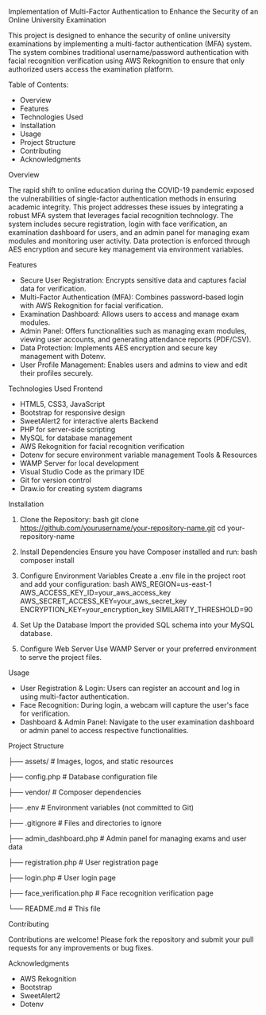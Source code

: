 Implementation of Multi-Factor Authentication to Enhance the Security of an Online University Examination

This project is designed to enhance the security of online university examinations by implementing a multi-factor authentication (MFA) system. The system combines traditional username/password authentication with facial recognition verification using AWS Rekognition to ensure that only authorized users access the examination platform.

Table of Contents:
- Overview
- Features
- Technologies Used
- Installation
- Usage
- Project Structure
- Contributing
- Acknowledgments

Overview

The rapid shift to online education during the COVID-19 pandemic exposed the vulnerabilities of single-factor authentication methods in ensuring academic integrity. This project addresses these issues by integrating a robust MFA system that leverages facial recognition technology. The system includes secure registration, login with face verification, an examination dashboard for users, and an admin panel for managing exam modules and monitoring user activity. Data protection is enforced through AES encryption and secure key management via environment variables.

Features
- Secure User Registration: Encrypts sensitive data and captures facial data for verification.
- Multi-Factor Authentication (MFA): Combines password-based login with AWS Rekognition for facial verification.
- Examination Dashboard: Allows users to access and manage exam modules.
- Admin Panel: Offers functionalities such as managing exam modules, viewing user accounts, and generating attendance reports (PDF/CSV).
- Data Protection: Implements AES encryption and secure key management with Dotenv.
- User Profile Management: Enables users and admins to view and edit their profiles securely.

Technologies Used
Frontend
- HTML5, CSS3, JavaScript
- Bootstrap for responsive design
- SweetAlert2 for interactive alerts
Backend
- PHP for server-side scripting
- MySQL for database management
- AWS Rekognition for facial recognition verification
- Dotenv for secure environment variable management
Tools & Resources
- WAMP Server for local development
- Visual Studio Code as the primary IDE
- Git for version control
- Draw.io for creating system diagrams

Installation
1. Clone the Repository:
bash
git clone https://github.com/yourusername/your-repository-name.git
cd your-repository-name

2. Install Dependencies
Ensure you have Composer installed and run:
bash
composer install

3. Configure Environment Variables
Create a .env file in the project root and add your configuration:
bash
AWS_REGION=us-east-1
AWS_ACCESS_KEY_ID=your_aws_access_key
AWS_SECRET_ACCESS_KEY=your_aws_secret_key
ENCRYPTION_KEY=your_encryption_key
SIMILARITY_THRESHOLD=90

4. Set Up the Database
Import the provided SQL schema into your MySQL database.

5. Configure Web Server
Use WAMP Server or your preferred environment to serve the project files.

Usage
- User Registration & Login: Users can register an account and log in using multi-factor authentication.
- Face Recognition: During login, a webcam will capture the user's face for verification.
- Dashboard & Admin Panel: Navigate to the user examination dashboard or admin panel to access respective functionalities.

Project Structure

├── assets/             # Images, logos, and static resources

├── config.php          # Database configuration file

├── vendor/             # Composer dependencies

├── .env                # Environment variables (not committed to Git)

├── .gitignore          # Files and directories to ignore

├── admin_dashboard.php # Admin panel for managing exams and user data

├── registration.php    # User registration page

├── login.php           # User login page

├── face_verification.php  # Face recognition verification page

└── README.md           # This file

Contributing

Contributions are welcome! Please fork the repository and submit your pull requests for any improvements or bug fixes.

Acknowledgments
- AWS Rekognition
- Bootstrap
- SweetAlert2
- Dotenv
